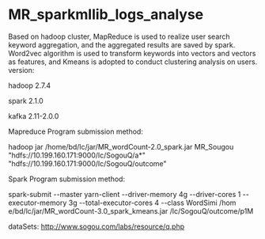 # MR_sparkmllib_logs_analyse
Based on hadoop cluster, MapReduce is used to realize user search keyword aggregation, and the aggregated results are saved by spark. Word2vec algorithm is used to transform keywords into vectors and vectors as features, and Kmeans is adopted to conduct clustering analysis on users.
version:

hadoop 2.7.4

spark 2.1.0

kafka 2.11-2.0.0

Mapreduce Program submission method:

hadoop jar /home/bd/lc/jar/MR_wordCount-2.0_spark.jar MR_Sougou "hdfs://10.199.160.171:9000/lc/SogouQ/a*" "hdfs://10.199.160.171:9000/lc/SogouQ/outcome"

Spark Program submission method:

spark-submit --master yarn-client --driver-memory 4g --driver-cores 1 --executor-memory 3g --total-executor-cores 4 --class WordSimi /hom    e/bd/lc/jar/MR_wordCount-3.0_spark_kmeans.jar /lc/SogouQ/outcome/p1M

dataSets:
http://www.sogou.com/labs/resource/q.php
